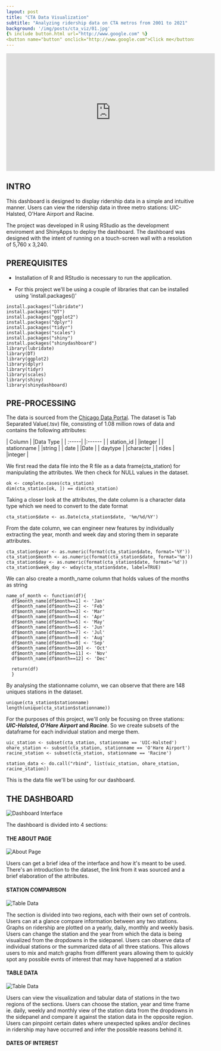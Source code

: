 ```yaml
---
layout: post
title: "CTA Data Visualization"
subtitle: "Analyzing ridership data on CTA metros from 2001 to 2021"
background: '/img/posts/cta_viz/01.jpg'
{% include button.html url="http://www.google.com" %}
<button name="button" onclick="http://www.google.com">Click me</button>
---
```

<iframe width="560" height="315" src="https://www.youtube.com/embed/qoWCB8AUiP4" title="YouTube video player" frameborder="0" allow="accelerometer; autoplay; clipboard-write; encrypted-media; gyroscope; picture-in-picture" allowfullscreen></iframe>


## INTRO
This dashboard is designed to display ridership data in a simple and intuitive manner. Users can view the ridership data in three metro stations: UIC-Halsted, O'Hare Airport and Racine. 

The project was developed in R using RStudio as the development enviroment and ShinyApps to deploy the dashboard. The dashboard was designed with the intent of running on a touch-screen wall with a resolution of 5,760 x 3,240.

## PREREQUISITES
- Installation of R and RStudio is necessary to run the application.

- For this project we'll be using a couple of libraries that can be installed using 'install.packages()'
```
install.packages("lubridate")
install.packages("DT")
install.packages("ggplot2")
install.packages("dplyr")
install.packages("tidyr")
install.packages("scales")
install.packages("shiny")
install.packages("shinydashboard")
library(lubridate)
library(DT)
library(ggplot2)
library(dplyr)
library(tidyr)
library(scales)
library(shiny)
library(shinydashboard)
```
## PRE-PROCESSING
The data is sourced from the [Chicago Data Portal](https://data.cityofchicago.org/Transportation/CTA-Ridership-L-Station-Entries-Daily-Totals/5neh-572f/data).
The dataset is Tab Separated Value(.tsv) file, consisting of 1.08 million rows of data and contains the following attributes:

| Column |  |Data Type |
| :-----|  |:------  |
| station_id |  |integer |
| stationname |  |string |
| date |  |Date |
| daytype |  |character |
| rides |  |integer |

We first read the data file into the R file as a data frame(cta_station) for manipulating the attributes. We then check for NULL values in the dataset.
```
ok <- complete.cases(cta_station)
dim(cta_station[ok, ]) == dim(cta_station)
```

Taking a closer look at the attributes, the date column is a character data type which we need to convert to the date format
```
cta_station$date <- as.Date(cta_station$date, '%m/%d/%Y')
```

From the date column, we can engineer new features by individually extracting the year, month and week day and storing them in separate attributes.
```
cta_station$year <- as.numeric(format(cta_station$date, format='%Y'))
cta_station$month <- as.numeric(format(cta_station$date, format='%m'))
cta_station$day <- as.numeric(format(cta_station$date, format='%d'))
cta_station$week_day <- wday(cta_station$date, label=TRUE)
```

We can also create a month_name column that holds values of the months as string
```
name_of_month <- function(df){
  df$month_name[df$month==1] <- 'Jan'
  df$month_name[df$month==2] <- 'Feb'
  df$month_name[df$month==3] <- 'Mar'
  df$month_name[df$month==4] <- 'Apr'
  df$month_name[df$month==5] <- 'May'
  df$month_name[df$month==6] <- 'Jun'
  df$month_name[df$month==7] <- 'Jul'
  df$month_name[df$month==8] <- 'Aug'
  df$month_name[df$month==9] <- 'Sep'
  df$month_name[df$month==10] <- 'Oct'
  df$month_name[df$month==11] <- 'Nov'
  df$month_name[df$month==12] <- 'Dec'
  
  return(df)
  }
  ```

By analysing the stationname column, we can observe that there are 148 uniques stations in the dataset.
```
unique(cta_station$stationname)
length(unique(cta_station$stationname))
```

For the purposes of this project, we'll only be focusing on three stations: **_UIC-Halsted_, _O'Hare Airport_ and _Racine_**. So we create subsets of the dataframe for each individual station and merge them. 
```
uic_station <- subset(cta_station, stationname == 'UIC-Halsted')
ohare_station <- subset(cta_station, stationname == 'O'Hare Airport')
racine_station <- subset(cta_station, stationname == 'Racine')

station_data <- do.call("rbind", list(uic_station, ohare_station, racine_station))
```

This is the data file we'll be using for our dashboard.

## THE DASHBOARD
![Dashboard Interface](\img\posts\cta_viz\interface.PNG)

The dashboard is divided into 4 sections:
#### THE ABOUT PAGE
![About Page](\img\posts\cta_viz\about.PNG)

Users can get a brief idea of the interface and how it's meant to be used. There's an introduction to the dataset, the link from it was sourced and a brief elaboration of the attributes.

#### STATION COMPARISON
![Table Data](\img\posts\cta_viz\comparison.png)

The section is divided into two regions, each with their own set of controls. Users can at a glance compare information between any two stations. Graphs on ridership are plotted on a yearly, daily, monthly and weekly basis. Users can change the station and the year from which the data is being visualized from the dropdowns in the sidepanel. Users can observe data of individual stations or the summarized data of all three stations. This allows users to mix and match graphs from different years allowing them to quickly spot any possible evnts of interest that may have happened at a station

#### TABLE DATA
![Table Data](\img\posts\cta_viz\table.PNG)

Users can view the visualization and tabular data of stations in the two regions of the sections. Users can choose the station, year and time frame ie. daily, weekly and monthly view of the station data from the dropdowns in the sidepanel and compare it against the station data in the opposite region. Users can pinpoint certain dates where unexpected spikes and/or declines in ridership may have occurred and infer the possible reasons behind it.

#### DATES OF INTEREST
